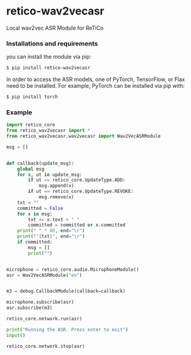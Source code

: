# retico-wav2vecasr
Local wav2vec ASR Module for ReTiCo

### Installations and requirements

you can install the module via pip:

```bash
$ pip install retico-wav2vecasr
```

In order to access the ASR models, one of PyTorch, TensorFlow, or Flax need to
be installed. For example, PyTorch can be installed via pip with:

```bash
$ pip install torch
```

### Example

```python
import retico_core
from retico_wav2vecasr import *
from retico_wav2vecasr.wav2vecasr import Wav2VecASRModule

msg = []


def callback(update_msg):
    global msg
    for x, ut in update_msg:
        if ut == retico_core.UpdateType.ADD:
            msg.append(x)
        if ut == retico_core.UpdateType.REVOKE:
            msg.remove(x)
    txt = ""
    committed = False
    for x in msg:
        txt += x.text + " "
        committed = committed or x.committed
    print(" " * 80, end="\r")
    print(f"{txt}", end="\r")
    if committed:
        msg = []
        print("")


microphone = retico_core.audio.MicrophoneModule()
asr = Wav2VecASRModule("en")


m3 = debug.CallbackModule(callback=callback)

microphone.subscribe(asr)
asr.subscribe(m3)

retico_core.network.run(asr)

print("Running the ASR. Press enter to exit")
input()

retico_core.network.stop(asr)
```
